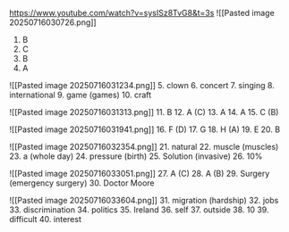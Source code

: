 https://www.youtube.com/watch?v=sysISz8TvG8&t=3s
![[Pasted image 20250716030726.png]]
1. B
2. C
3. B
4. A

![[Pasted image 20250716031234.png]]
5. clown
6. concert
7. singing
8. international
9. game (games)
10. craft

![[Pasted image 20250716031313.png]]
11. B
12. A (C)
13. A
14. A
15. C (B)

![[Pasted image 20250716031941.png]]
16. F (D)
17. G
18. H (A)
19. E
20. B

![[Pasted image 20250716032354.png]]
21. natural
22. muscle (muscles)
23. a (whole day)
24. pressure (birth)
25. Solution (invasive)
26. 10%

![[Pasted image 20250716033051.png]]
27. A (C)
28. A (B)
29. Surgery (emergency surgery)
30. Doctor Moore

![[Pasted image 20250716033604.png]]
31. migration (hardship)
32. jobs
33. discrimination
34. politics
35. Ireland
36. self
37. outside
38. 10
39. difficult
40. interest